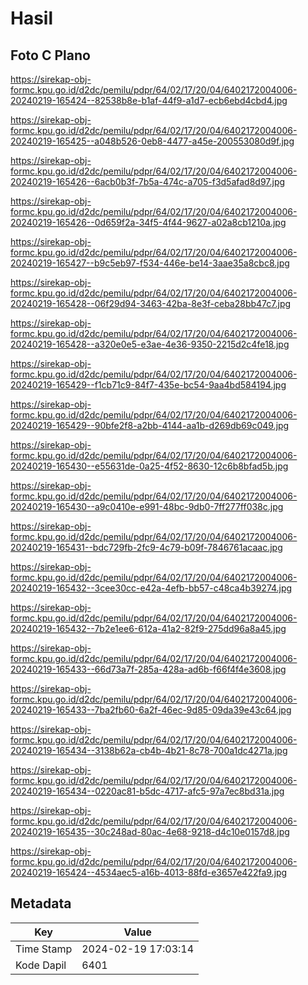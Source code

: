# Hasil

## Foto C Plano

https://sirekap-obj-formc.kpu.go.id/d2dc/pemilu/pdpr/64/02/17/20/04/6402172004006-20240219-165424--82538b8e-b1af-44f9-a1d7-ecb6ebd4cbd4.jpg

https://sirekap-obj-formc.kpu.go.id/d2dc/pemilu/pdpr/64/02/17/20/04/6402172004006-20240219-165425--a048b526-0eb8-4477-a45e-200553080d9f.jpg

https://sirekap-obj-formc.kpu.go.id/d2dc/pemilu/pdpr/64/02/17/20/04/6402172004006-20240219-165426--6acb0b3f-7b5a-474c-a705-f3d5afad8d97.jpg

https://sirekap-obj-formc.kpu.go.id/d2dc/pemilu/pdpr/64/02/17/20/04/6402172004006-20240219-165426--0d659f2a-34f5-4f44-9627-a02a8cb1210a.jpg

https://sirekap-obj-formc.kpu.go.id/d2dc/pemilu/pdpr/64/02/17/20/04/6402172004006-20240219-165427--b9c5eb97-f534-446e-be14-3aae35a8cbc8.jpg

https://sirekap-obj-formc.kpu.go.id/d2dc/pemilu/pdpr/64/02/17/20/04/6402172004006-20240219-165428--06f29d94-3463-42ba-8e3f-ceba28bb47c7.jpg

https://sirekap-obj-formc.kpu.go.id/d2dc/pemilu/pdpr/64/02/17/20/04/6402172004006-20240219-165428--a320e0e5-e3ae-4e36-9350-2215d2c4fe18.jpg

https://sirekap-obj-formc.kpu.go.id/d2dc/pemilu/pdpr/64/02/17/20/04/6402172004006-20240219-165429--f1cb71c9-84f7-435e-bc54-9aa4bd584194.jpg

https://sirekap-obj-formc.kpu.go.id/d2dc/pemilu/pdpr/64/02/17/20/04/6402172004006-20240219-165429--90bfe2f8-a2bb-4144-aa1b-d269db69c049.jpg

https://sirekap-obj-formc.kpu.go.id/d2dc/pemilu/pdpr/64/02/17/20/04/6402172004006-20240219-165430--e55631de-0a25-4f52-8630-12c6b8bfad5b.jpg

https://sirekap-obj-formc.kpu.go.id/d2dc/pemilu/pdpr/64/02/17/20/04/6402172004006-20240219-165430--a9c0410e-e991-48bc-9db0-7ff277ff038c.jpg

https://sirekap-obj-formc.kpu.go.id/d2dc/pemilu/pdpr/64/02/17/20/04/6402172004006-20240219-165431--bdc729fb-2fc9-4c79-b09f-7846761acaac.jpg

https://sirekap-obj-formc.kpu.go.id/d2dc/pemilu/pdpr/64/02/17/20/04/6402172004006-20240219-165432--3cee30cc-e42a-4efb-bb57-c48ca4b39274.jpg

https://sirekap-obj-formc.kpu.go.id/d2dc/pemilu/pdpr/64/02/17/20/04/6402172004006-20240219-165432--7b2e1ee6-612a-41a2-82f9-275dd96a8a45.jpg

https://sirekap-obj-formc.kpu.go.id/d2dc/pemilu/pdpr/64/02/17/20/04/6402172004006-20240219-165433--66d73a7f-285a-428a-ad6b-f66f4f4e3608.jpg

https://sirekap-obj-formc.kpu.go.id/d2dc/pemilu/pdpr/64/02/17/20/04/6402172004006-20240219-165433--7ba2fb60-6a2f-46ec-9d85-09da39e43c64.jpg

https://sirekap-obj-formc.kpu.go.id/d2dc/pemilu/pdpr/64/02/17/20/04/6402172004006-20240219-165434--3138b62a-cb4b-4b21-8c78-700a1dc4271a.jpg

https://sirekap-obj-formc.kpu.go.id/d2dc/pemilu/pdpr/64/02/17/20/04/6402172004006-20240219-165434--0220ac81-b5dc-4717-afc5-97a7ec8bd31a.jpg

https://sirekap-obj-formc.kpu.go.id/d2dc/pemilu/pdpr/64/02/17/20/04/6402172004006-20240219-165435--30c248ad-80ac-4e68-9218-d4c10e0157d8.jpg

https://sirekap-obj-formc.kpu.go.id/d2dc/pemilu/pdpr/64/02/17/20/04/6402172004006-20240219-165424--4534aec5-a16b-4013-88fd-e3657e422fa9.jpg


## Metadata

| Key        | Value               |
| ---------- | ------------------- |
| Time Stamp | 2024-02-19 17:03:14 |
| Kode Dapil | 6401                |



